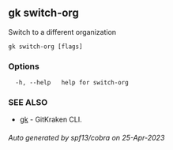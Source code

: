 ## gk switch-org

Switch to a different organization

```
gk switch-org [flags]
```

### Options

```
  -h, --help   help for switch-org
```

### SEE ALSO

* [gk](gk.md)	 - GitKraken CLI.

###### Auto generated by spf13/cobra on 25-Apr-2023
